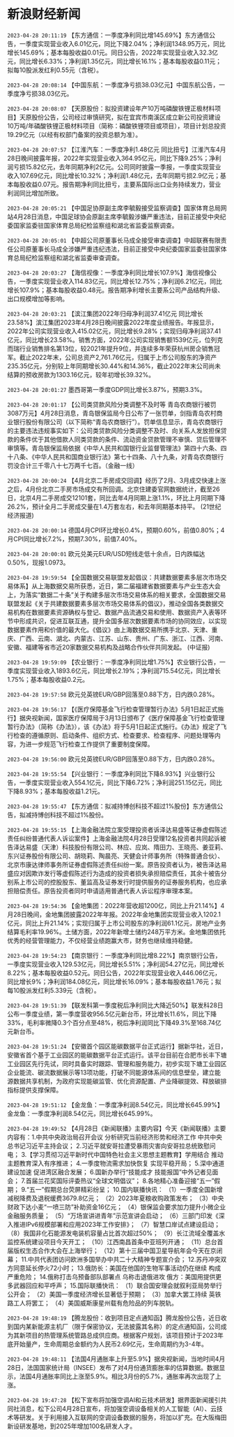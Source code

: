 # 新浪财经新闻
`2023-04-28 20:11:19` 【东方通信：一季度净利同比增145.69%】东方通信公告，一季度实现营业收入6.01亿元，同比下降2.04%；净利润1348.95万元，同比增长145.69%；基本每股收益0.01元。同日公告，2022年实现营业收入32.3亿元，同比增长6.33%；净利润1.35亿元，同比增长16.1%；基本每股收益0.11元；拟每10股派发红利0.55元（含税）。

`2023-04-28 20:08:14` 【中国东航：一季度净亏损38.03亿元】中国东航公告，一季度净亏损38.03亿元。

`2023-04-28 20:08:07` 【天原股份：拟投资建设年产10万吨磷酸铁锂正极材料项目】天原股份公告，公司经过审慎研究，拟在宜宾市南溪区成立新公司投资建设10万吨/年磷酸铁锂正极材料项目（简称：磷酸铁锂项目或项目），项目计划总投资19.29亿元（以经有权部门备案的投资总额为准）。

`2023-04-28 20:07:57` 【江淮汽车：一季度净利1.48亿元 同比扭亏】江淮汽车4月28日晚间披露年报，2022年实现营业收入364.95亿元，同比下降9.25%；净利润亏损15.82亿元，去年同期净利2亿元。公司同时披露一季报，一季度实现营业收入107.69亿元，同比增长10.32%；净利润1.48亿元，去年同期亏损2.9亿元；基本每股收益0.07元。报告期净利同比扭亏，主要系国际出口业务持续发力，营业利润同比增加所致。

`2023-04-28 20:05:21` 【中国足协原副主席李毓毅接受监察调查】国家体育总局网站4月28日消息，中国足球协会原副主席李毓毅涉嫌严重违法，目前正接受中央纪委国家监委驻国家体育总局纪检监察组和湖北省监委监察调查。

`2023-04-28 20:05:01` 【中超公司原董事长马成全接受审查调查】中超联赛有限责任公司原董事长马成全涉嫌严重违纪违法，目前正接受中央纪委国家监委驻国家体育总局纪检监察组和湖北省监委审查调查。

`2023-04-28 20:03:27` 【海信视像：一季度净利同比增长107.9%】海信视像公告，一季度实现营业收入114.83亿元，同比增长12.75%；净利润6.21亿元，同比增长107.9%；基本每股收益0.48元。报告期净利增长主要系公司产品结构升级、出口规模增加等影响。

`2023-04-28 20:03:21` 【滨江集团2022年归母净利润37.41亿元 同比增长23.58%】滨江集团2023年4月28日晚间披露2022年度业绩报告。年报显示，2022年公司实现营业收入415.02亿元，同比增长9.28%；实现归母净利润37.41亿元，同比增长23.58%。销售方面，2022年公司实现销售额1539亿元，位列克而瑞行业销售排名第13位，较2021年提升9位，并连续多年荣获杭州房企销售冠军。截止2022年末，公司总资产2,761.76亿元，归属于上市公司股东的净资产235.35亿元，分别较上年同期增长30.44%和14.36%，截止2022年末公司尚未结算的预收房款为1303.16亿元，较年初增长39.32%。

`2023-04-28 20:01:27` 墨西哥第一季度GDP同比增长3.87%，预期3.3%。

`2023-04-28 20:01:17` 【公司类贷款风险分类调整不及时等 青岛农商银行被罚3087万元】4月28日消息，青岛银保监局今日公布了一张罚单，剑指青岛农村商业银行股份有限公司（以下简称“青岛农商银行”）。罚单信息显示，青岛农商银行的主要违法违规事实如下：公司类贷款风险分类调整不及时、向关系人发放担保贷款的条件优于其他借款人同类贷款的条件、流动资金贷款管理不审慎、贷后管理不审慎等。青岛银保监局依据《中华人民共和国银行业监督管理法》第四十六条、四十八条、《中华人民共和国商业银行法》第七十四条、八十九条，对青岛农商银行罚没合计三千零八十七万两千七百。（金融一线）

`2023-04-28 20:00:24` 【4月北京二手房成交回调】经历了2月、3月成交快速上涨之后，4月份北京二手房市场成交有所回调。北京住建委官网数据统计，截至26日，北京4月二手房成交12101套，同比去年4月同期上涨1.1%，环比上月同期下降26.2%，预计全月二手房成交量在1.4万套左右，和去年同期基本持平。 (21世纪经济报道)

`2023-04-28 20:00:14` 德国4月CPI环比增长0.4%，预期0.60%，前值0.80%；4月CPI同比增长7.2%，预期7.30%，前值7.40%。

`2023-04-28 20:00:01` 欧元兑美元EUR/USD短线走低十余点，日内跌幅达0.50%，现报1.0973。

`2023-04-28 19:59:54` 【全国数据交易联盟发起倡议：共建数据要素多层次市场交易体系】从上海数据交易所获悉，近日，第二届福建省数据要素与产业生态大会上，为落实“数据二十条”关于构建多层次市场交易体系的相关要求，全国数据交易联盟发起《关于共建数据要素多层次市场交易体系的倡议》，推动全国各类数据交易机构在数据要素资源确权与登记、数据产品流通交易和使用、数据资产入表等环节中形成共识，促进互联互通，提升全国多层次数据要素市场的协同效应，以实现数据要素作用和价值的最大化。《倡议》由上海数据交易所携手北京、天津、重庆、广西、云南、湖北、内蒙古、江苏、山东、贵州、广东、浙江、江西、河南、安徽、福建等省市近20家数据交易机构及战略合作伙伴共同发起。 (中证报)

`2023-04-28 19:59:09` 【农业银行：一季度净利同比增1.75%】农业银行公告，一季度实现营业收入1893.6亿元，同比增长2.19%；净利润715.54亿元，同比增长1.75%；基本每股收益0.2元。

`2023-04-28 19:57:58` 欧元兑英镑EUR/GBP回落至0.88下方，日内跌0.28%。

`2023-04-28 19:56:17` 【《医疗保障基金飞行检查管理暂行办法》5月1日起正式施行】据央视新闻，国家医疗保障局于3月13日颁布了《医疗保障基金飞行检查管理暂行办法》（简称《办法》），该《办法》将于5月1日起正式施行。《办法》规定了飞行检查的遵循原则、启动条件、组织方式、检查要求、检查程序、问题处理等内容，为进一步规范飞行检查工作提供了重要制度保障。

`2023-04-28 19:56:00` 欧元兑英镑EUR/GBP回落至0.88下方，日内跌0.28%。

`2023-04-28 19:55:54` 【兴业银行：一季度净利同比下降8.93%】兴业银行公告，一季度实现营业收入554.1亿元，同比下降6.72%；净利润251.15亿元，同比下降8.93%；基本每股收益1.21元。

`2023-04-28 19:55:47` 【东方通信：拟减持博创科技不超过1%股份】东方通信公告，拟减持博创科技不超过1%股份。

`2023-04-28 19:55:15` 【上海金融法院立案受理投资者诉泽达易盛等证券虚假陈述责任纠纷普通代表人诉讼案件】上海金融法院4月28日受理12名投资者共同起诉被告泽达易盛（天津）科技股份有限公司、林应、应岚、隋田力、王晓亮、姜亚莉、东兴证券股份有限公司、胡晓莉、陶晨亮、天健会计师事务所（特殊普通合伙）、北京市康达律师事务所证券虚假陈述责任纠纷一案。原告投资者认为，被告泽达易盛应对因欺诈发行等虚假陈述行为造成的投资者损失承担赔偿责任，其余十被告分别系上市公司的控股股东、董监高及证券发行时提供服务的证券服务机构，也应承担赔偿责任。原告投资者同时申请适用普通代表人诉讼程序审理本案。

`2023-04-28 19:54:36` 【金地集团：2022年营收超1200亿，同比上升21.14%】4月28日晚间，金地集团披露2022年年报。2022年金地集团实现营业收入1202.1亿元，同比上升21.14%；实现归属于上市公司股东的净利润61.1亿元，房地产业务结算毛利率19.96%。土储方面，2022年新增土储约248万平方米。金地集团依托优秀的经营管理能力，不仅经营业绩跑赢大市，财务也继续维持稳健。

`2023-04-28 19:54:23` 【南京银行：一季度净利同比增8.22%】南京银行公告，一季度实现营业收入129.53亿元，同比增长5.51%；净利润54.27亿元，同比增长8.22%；基本每股收益0.52元。同日公告，2022年实现营业收入446.06亿元，同比增长9%；净利润184.08亿元，同比增长16.09%；基本每股收益1.76元；拟每10股派发红利5.339元（含税）。

`2023-04-28 19:51:39` 【联发科第一季度税后净利同比大降近50%】联发科28日公布一季度业绩，第一季度营收956.5亿元新台币，环比增长11.6%，同比下降33%，毛利率微降0.3个百分点至48%，税后净利润同比下降49.3%至168.74亿元新台币。

`2023-04-28 19:51:24` 【安徽首个园区能碳数据平台正式运行】据新华社，近日，安徽省首个基于工业园区的能碳数据平台正式运行。该平台目前在合肥市长丰下塘工业园区先行先试，同时具备实时跟踪、管理和服务能力，初步实现下塘工业园区企业能流、碳流数据展示等13项功能，打破不同能源体系间的信息壁垒，建立能源数据共享机制，为政府实现能碳监管、优化资源配置、产业降碳提效、释放碳排指标提供支撑保障。

`2023-04-28 19:51:12` 【金龙鱼：一季度净利润8.54亿元，同比增长645.99%】金龙鱼：一季度净利润8.54亿元，同比增长645.99%。

`2023-04-28 19:49:52` 【4月28日《新闻联播》主要内容】今天《新闻联播》主要内容有：1.中共中央政治局召开会议 分析研究当前经济形势和经济工作 中共中央总书记习近平主持会议； 2.习近平就安哥拉遭受暴雨灾害向安哥拉总统致慰问电； 3.【学习贯彻习近平新时代中国特色社会主义思想主题教育】学用结合 推动主题教育深入有序推进； 4.一季度物流需求加快恢复 实现平稳开局； 5.深中通道建设加速 促进湾区融合发展； 6.国新办举行“技能成才 技能报国”中外记者见面会； 7.首届兰花奖国际评委热议“全球文明倡议”； 8.各地精心准备迎接“五一”假期； 9.“五一”假期总台荧屏精彩纷呈； 10.国内联播快讯： （1）一季度全国新增减税降费及退税缓费3679.8亿元； （2）2023年夏粮收购政策发布； （3）中央财政下达小麦“一喷三防”补助资金16亿元； （4）银保监会要求加力提升小微企业金融服务质量； （5）“万场宣讲进青年”示范宣讲会启动； （6）三部门印发《深入推进IPv6规模部署和应用2023年工作安排》； （7）智慧口岸试点建设启动； （8）我国非化石能源发电装机容量占比首次超过50%； （9）长江流域全覆盖水监控系统建设项目今天开工； （10）江西南昌首条中亚班列开通； （11）总台首届版权生态合作大会在上海举行； （12）第十三届中国卫星导航年会今天在京闭幕； 11.中共代表团访问欧洲多国举办中共二十大精神专题宣介会； 12.苏丹冲突双方同意延长停火72小时； 13.俄防长：美国在他国的生物军事活动仍在继续 构成严重危险； 14.俄称打击乌预备部队部署点 乌称击退俄进攻 俄方：美国用提供更多武器回应和平呼声； 15.国际联播快讯： （1）联合国安理会就叙利亚局势举行公开会； （2）美国一季度经济增长显著低于预期； （3）加拿大罢工持续 英铁路工人将罢工； （4）美国威斯康星州载有危险品的列车脱轨。

`2023-04-28 19:48:19` 【腾龙股份：收到项目定点通知函】腾龙股份公告，近日收到国内某新能源主机厂（限于保密协议，无法披露其名称）的定点通知函，公司成为其新项目的热管理系统管路总成供应商。根据客户规划，该项目预计于2023年底开始量产，生命周期总金额约为人民币2.69亿元，生命周期约为3-4年。

`2023-04-28 19:48:11` 【法国4月通胀率上升至5.9%】据央视新闻，当地时间4月28日，法国国家统计局（INSEE）发布了对4月份通货膨胀率的估算数据。数据显示，法国4月通胀率同比上涨至5.9%。相比3月份的5.7%，通胀率再次出现了上涨。

`2023-04-28 19:47:28` 【松下宣布将加强空调AI和云技术研发】据界面新闻援引共同社消息，松下公司4月28日宣布，将加强空调设备相关的人工智能（AI）、云技术等研发。关于利用接入互联网的空调设备数据的服务，将加以扩充。在大阪梅田新设研发基地，到2025年增加100名研发人才。

